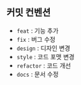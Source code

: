 ## 커밋 컨벤션
- `feat` : 기능 추가
- `fix` : 버그 수정
- `design` : 디자인 변경
- `style` : 코드 포맷 변경
- `refactor` : 코드 개선
- `docs` : 문서 수정